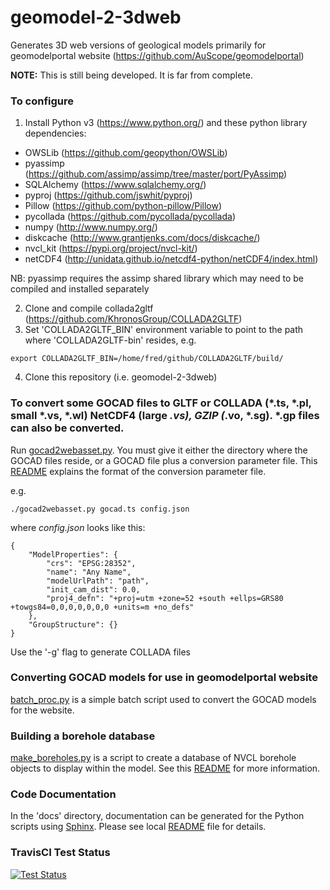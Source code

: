 # geomodel-2-3dweb

Generates 3D web versions of geological models primarily for geomodelportal website (https://github.com/AuScope/geomodelportal)

**NOTE:** This is still being developed. It is far from complete.

### To configure

1. Install Python v3 (https://www.python.org/) and these python library dependencies:
+ OWSLib (https://github.com/geopython/OWSLib)
+ pyassimp (https://github.com/assimp/assimp/tree/master/port/PyAssimp)
+ SQLAlchemy (https://www.sqlalchemy.org/)
+ pyproj (https://github.com/jswhit/pyproj)
+ Pillow (https://github.com/python-pillow/Pillow)
+ pycollada (https://github.com/pycollada/pycollada)
+ numpy (http://www.numpy.org/)
+ diskcache (http://www.grantjenks.com/docs/diskcache/)
+ nvcl_kit (https://pypi.org/project/nvcl-kit/)
+ netCDF4 (http://unidata.github.io/netcdf4-python/netCDF4/index.html)

NB: pyassimp requires the assimp shared library which may need to be compiled and installed separately

2. Clone and compile collada2gltf (https://github.com/KhronosGroup/COLLADA2GLTF)
3. Set 'COLLADA2GLTF_BIN' environment variable to point to the path where 'COLLADA2GLTF-bin' resides, e.g.
```
export COLLADA2GLTF_BIN=/home/fred/github/COLLADA2GLTF/build/
```
4. Clone this repository (i.e. geomodel-2-3dweb)

### To convert some GOCAD files to GLTF or COLLADA (*.ts, *.pl, small *.vs, *.wl) NetCDF4 (large *.vs), GZIP (*.vo, *.sg). *.gp files can also be converted.

Run [gocad2webasset.py](scripts/gocad2webasset.py). You must give it either the directory where the GOCAD files reside, or a GOCAD file plus a conversion parameter file. This [README](scripts/input/README.md) explains the format of the conversion parameter file.   

e.g.
```
./gocad2webasset.py gocad.ts config.json

```

where _config.json_ looks like this:

```
{
    "ModelProperties": {
        "crs": "EPSG:28352",
        "name": "Any Name",
        "modelUrlPath": "path",
        "init_cam_dist": 0.0,
        "proj4_defn": "+proj=utm +zone=52 +south +ellps=GRS80 +towgs84=0,0,0,0,0,0,0 +units=m +no_defs"
    },
    "GroupStructure": {}
}

```

Use the '-g' flag to generate COLLADA files

  
### Converting GOCAD models for use in geomodelportal website

[batch_proc.py](scripts/batch_proc.py) is a simple batch script used to convert the GOCAD models for the website.


### Building a borehole database

[make_boreholes.py](scripts/make_boreholes.py) is a script to create a database of NVCL borehole objects to display within the model. See this [README](scripts/README.md) for more information.

### Code Documentation

In the 'docs' directory, documentation can be generated for the Python scripts using [Sphinx](http://www.sphinx-doc.org/en/master/index.html). Please see local [README](docs/README) file for details.

### TravisCI Test Status

[![Test Status](https://travis-ci.com/AuScope/geomodel-2-3dweb.svg?branch=master)](https://travis-ci.com/AuScope/geomodel-2-3dweb)

